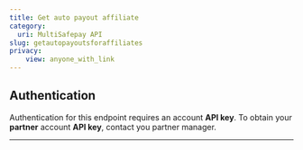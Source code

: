 ```yaml
---
title: Get auto payout affiliate
category:
  uri: MultiSafepay API
slug: getautopayoutsforaffiliates
privacy:
    view: anyone_with_link
---
```


## Authentication

Authentication for this endpoint requires an account **API key**. To obtain your **partner** account **API key**, contact you partner manager.

---